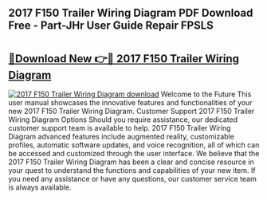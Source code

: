 ## 2017 F150 Trailer Wiring Diagram PDF Download Free - Part-JHr User Guide Repair FPSLS

# <h2><a href="http://dfu7sg.blite.top/?on=2017+F150+Trailer+Wiring+Diagram">🔗Download New 👉🔴 2017 F150 Trailer Wiring Diagram</a></h2>

[![2017 F150 Trailer Wiring Diagram download](https://i.imgur.com/lujVjoI.png)](http://dfu7sg.blite.top/?on=2017+F150+Trailer+Wiring+Diagram)
Welcome to the Future This user manual showcases the innovative features and functionalities of your new 2017 F150 Trailer Wiring Diagram. Customer Support 2017 F150 Trailer Wiring Diagram Options Should you require assistance, our dedicated customer support team is available to help. 2017 F150 Trailer Wiring Diagram advanced features include augmented reality, customizable profiles, automatic software updates, and voice recognition, all of which can be accessed and customized through the user interface. We believe that the 2017 F150 Trailer Wiring Diagram has been a clear and concise resource in your quest to understand the functions and capabilities of your new item. If you need any assistance or have any questions, our customer service team is always available.
